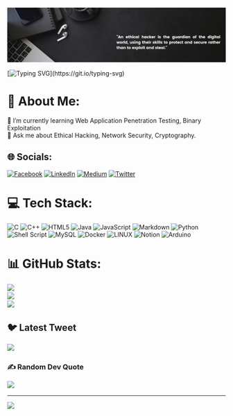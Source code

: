 <p align="center">
  <img alt="Header Image" src="https://github.com/Kartik-Dixit/Kartik-Dixit/blob/e3fc8f4a142ad3e667debab84f7b59a6ac5264d0/assets/Githubheader.png" />
</p>

[![Typing SVG](https://readme-typing-svg.herokuapp.com?color=%230EF746&size=30&center=true&width=1000&height=150&lines=Hi+there+%F0%9F%91%8B;I+am+Kartik+Dixit+%22(W!1d_Qu4k3)%22;I+am+a+Ethical+Hacker+)](https://git.io/typing-svg)

# 💫 About Me:
🌱 I’m currently learning Web Application Penetration Testing, Binary Exploitation<br>💬 Ask me about Ethical Hacking, Network Security, Cryptography.


## 🌐 Socials:
[![Facebook](https://img.shields.io/badge/Facebook-%231877F2.svg?logo=Facebook&logoColor=white)](https://facebook.com/kartik.dixit.7773) [![LinkedIn](https://img.shields.io/badge/LinkedIn-%230077B5.svg?logo=linkedin&logoColor=white)](https://linkedin.com/in/kartik-dixit) [![Medium](https://img.shields.io/badge/Medium-12100E?logo=medium&logoColor=white)](https://medium.com/@kartik-dixit) [![Twitter](https://img.shields.io/badge/Twitter-%231DA1F2.svg?logo=Twitter&logoColor=white)](https://twitter.com/KartikD42816296) 

# 💻 Tech Stack:
![C](https://img.shields.io/badge/c-%2300599C.svg?style=flat&logo=c&logoColor=white) ![C++](https://img.shields.io/badge/c++-%2300599C.svg?style=flat&logo=c%2B%2B&logoColor=white) ![HTML5](https://img.shields.io/badge/html5-%23E34F26.svg?style=flat&logo=html5&logoColor=white) ![Java](https://img.shields.io/badge/java-%23ED8B00.svg?style=flat&logo=java&logoColor=white) ![JavaScript](https://img.shields.io/badge/javascript-%23323330.svg?style=flat&logo=javascript&logoColor=%23F7DF1E) ![Markdown](https://img.shields.io/badge/markdown-%23000000.svg?style=flat&logo=markdown&logoColor=white) ![Python](https://img.shields.io/badge/python-3670A0?style=flat&logo=python&logoColor=ffdd54) ![Shell Script](https://img.shields.io/badge/shell_script-%23121011.svg?style=flat&logo=gnu-bash&logoColor=white) ![MySQL](https://img.shields.io/badge/mysql-%2300f.svg?style=flat&logo=mysql&logoColor=white) ![Docker](https://img.shields.io/badge/docker-%230db7ed.svg?style=flat&logo=docker&logoColor=white) ![LINUX](https://img.shields.io/badge/Linux-FCC624?style=flat&logo=linux&logoColor=black) ![Notion](https://img.shields.io/badge/Notion-%23000000.svg?style=flat&logo=notion&logoColor=white) ![Arduino](https://img.shields.io/badge/-Arduino-00979D?style=flat&logo=Arduino&logoColor=white)
# 📊 GitHub Stats:
![](https://github-readme-stats.vercel.app/api?username=kartik-dixit&theme=radical&hide_border=false&include_all_commits=true&count_private=true)<br/>
![](https://github-readme-streak-stats.herokuapp.com/?user=kartik-dixit&theme=radical&hide_border=false)<br/>
![](https://github-readme-stats.vercel.app/api/top-langs/?username=kartik-dixit&theme=radical&hide_border=false&include_all_commits=true&count_private=true&layout=compact)

## 🐦 Latest Tweet
[![](https://gtce.itsvg.in/api?username=KartikD42816296)](https://github.com/VishwaGauravIn/github-twitter-card-embed)

### ✍️ Random Dev Quote
![](https://quotes-github-readme.vercel.app/api?type=vetical&theme=radical)

---
[![](https://visitcount.itsvg.in/api?id=kartik-dixit&icon=0&color=0)](https://visitcount.itsvg.in)

<!-- Proudly created with GPRM ( https://gprm.itsvg.in ) -->
